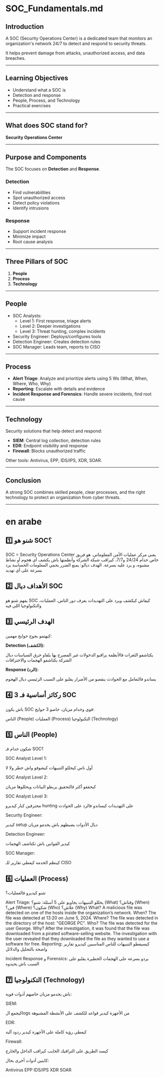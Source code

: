 # SOC_Fundamentals.md

## Introduction
A SOC (Security Operations Center) is a dedicated team that monitors an organization's network 24/7 to detect and respond to security threats.  

It helps prevent damage from attacks, unauthorized access, and data breaches.

---

## Learning Objectives
- Understand what a SOC is
- Detection and response
- People, Process, and Technology
- Practical exercises

---

## What does SOC stand for?
**Security Operations Center**

---

## Purpose and Components
The SOC focuses on **Detection** and **Response**.

### Detection
- Find vulnerabilities
- Spot unauthorized access
- Detect policy violations
- Identify intrusions

### Response
- Support incident response
- Minimize impact
- Root cause analysis

---

## Three Pillars of SOC
1. **People**
2. **Process**
3. **Technology**

---

## People
- SOC Analysts:
  - Level 1: First response, triage alerts
  - Level 2: Deeper investigations
  - Level 3: Threat hunting, complex incidents
- Security Engineer: Deploys/configures tools
- Detection Engineer: Creates detection rules
- SOC Manager: Leads team, reports to CISO

---

## Process
- **Alert Triage**: Analyze and prioritize alerts using 5 Ws (What, When, Where, Who, Why)
- **Reporting**: Escalate with details and evidence
- **Incident Response and Forensics**: Handle severe incidents, find root cause

---

## Technology
Security solutions that help detect and respond:

- **SIEM**: Central log collection, detection rules
- **EDR**: Endpoint visibility and response
- **Firewall**: Blocks unauthorized traffic

Other tools: Antivirus, EPP, IDS/IPS, XDR, SOAR.

---

## Conclusion
A strong SOC combines skilled people, clear processes, and the right technology to protect an organization from cyber threats.


********************************************************************************************************************************************


# en arabe 


## 1️⃣ شنو هو SOC؟
SOC = Security Operations Center
يعني مركز عمليات الأمن المعلوماتي.
هو فريق خاص خدام 24/24 و7/7، كيراقب شبكة الشركة وأنظمتها باش يكشف أي هجوم أو نشاط مشبوه، و يرد عليه بسرعة.
الهدف ديالو:
يمنع الضرر
يحمي المعلومات الحساسة
يرد بسرعة على أي تهديد

## 2️⃣ الأهداف ديال SOC
يفهم شنو هو SOC
كيفاش كيكشف ويرد على التهديدات
يعرف دور الناس، العمليات، والتكنولوجيا اللي فيه

## 3️⃣ الهدف الرئيسي
كيهتمو بجوج حوايج مهمين:

 **Detection (الكشف):**

يكتاشفو الثغرات فالأنظمة
يراقبو الدخولات غير المصرح بها
يلقاو خرق السياسات ديال الشركة
يكتاشفو الهجمات والاختراقات

 **Response (الرد):**

يساندو فالتعامل مع الحوادث
ينقصو من الأضرار
يقلبو على السبب الرئيسي ديال الهجوم

## 4️⃣ 3 ركائز أساسية فـ SOC
باش يكون SOC قوي وخدام مزيان، خاصو 3 حوايج:

الناس (People)
العمليات (Process)
التكنولوجيا (Technology)

## 5️⃣ الناس (People)
 شكون خدام فـ SOC؟

SOC Analyst Level 1:

أول ناس كيحللو التنبيهات
كيشوفو واش خطر ولا لا

SOC Analyst Level 2:

كيحققو أكثر فالتحقيق
يربطو البيانات ويحللوها مزيان

SOC Analyst Level 3:

محترفين كبار
كيديرو hunting على التهديدات
كيساندو فالرد على الحوادث

Security Engineer:

كيدير setup ديال الأدوات
يضبطهم باش يخدمو مزيان

Detection Engineer:

كيدير القوانين باش تكتاشف الهجمات

SOC Manager:

كينظم الخدمة
كيعطي تقارير للـ CISO

##  6️⃣ العمليات (Process)
 شنو كيديرو فالعمليات؟

Alert Triage:
يحللو التنبيهات
يجاوبو على 5 أسئلة:
شنو؟ (What)
وقتاش؟ (When)
فين؟ (Where)
شكون؟ (Who)
علاش؟ (Why)
What?	        A malicious file was detected on one of the hosts inside the organization’s network.
When?	        The file was detected at 13:20 on June 5, 2024.
Where?	        The file was detected in the directory of the host: "GEORGE PC".
Who?	        The file was detected for the user George.
Why?	        After the investigation, it was found that the file was downloaded from a pirated software-selling website. The investigation   with the user revealed that they downloaded the file as they wanted to use a software for free.
Reporting:
كيسيفطو التنبيهات للناس المناسبين
كيديرو تقارير واضحة بالتحليل والدلائل

Incident Response و Forensics:
يردو بسرعة على الهجمات الخطيرة
يقلبو على السبب باش يحيدوه

 ## 7️⃣ التكنولوجيا (Technology)
 باش يخدمو مزيان خاصهم أدوات قوية:

SIEM:

كيجمع الlogs من الأجهزة
كيدير قواعد للكشف على الأنشطة المشبوهة

EDR:

كيعطي رؤية كاملة على الأجهزة
كيدير ردود آلية

Firewall:

كيسد الطريق على الترافيك الخايب
كيراقب الداخل والخارج

 كاينين أدوات أخرى بحال:

Antivirus
EPP
IDS/IPS
XDR
SOAR

